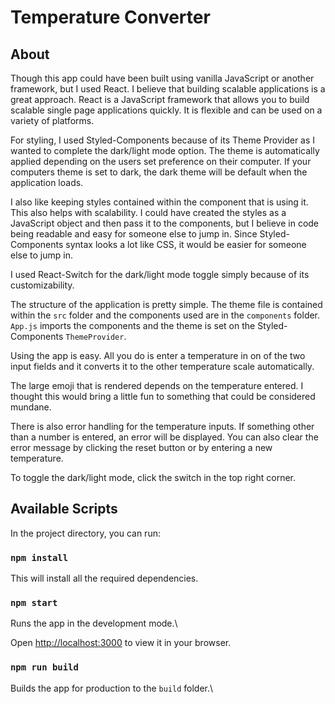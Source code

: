 
#  Temperature Converter

## About


Though this app could have been built using vanilla JavaScript or another framework, but I used React. I believe that building scalable applications is a great approach. React is a JavaScript framework that allows you to build scalable single page applications quickly. It is flexible and can be used on a variety of platforms. 

For styling, I used Styled-Components because of its Theme Provider as I wanted to complete the dark/light mode option. The theme is automatically applied depending on the users set preference on their computer. If your computers theme is set to dark, the dark theme will be default when the application loads. 

I also like keeping styles contained within the component that is using it. This also helps with scalability. I could have created the styles as a JavaScript object and then pass it to the components, but I believe in code being readable and easy for someone else to jump in. Since Styled-Components syntax looks a lot like CSS, it would be easier for someone else to jump in.

I used React-Switch for the dark/light mode toggle simply because of its customizability.  

The structure of the application is pretty simple. The theme file is contained within the `src` folder and the components used are in the `components` folder. `App.js` imports the components and the theme is set on the Styled-Components `ThemeProvider`. 

Using the app is easy. All you do is enter a temperature in on of the two input fields and it converts it to the other temperature scale automatically.

The large emoji that is rendered depends on the temperature entered. I thought this would bring a little fun to something that could be considered mundane.  

There is also error handling for the temperature inputs. If something other than a number is entered, an error will be displayed. You can also clear the error message by clicking the reset button or by entering a new temperature.

To toggle the dark/light mode, click the switch in the top right corner.
  
  

##  Available Scripts

  

In the project directory, you can run:

  

###  `npm install`



This will install all the required dependencies.



###  `npm start`

  

Runs the app in the development mode.\

Open [http://localhost:3000](http://localhost:3000) to view it in your browser.

  

###  `npm run build`

  

Builds the app for production to the `build` folder.\
